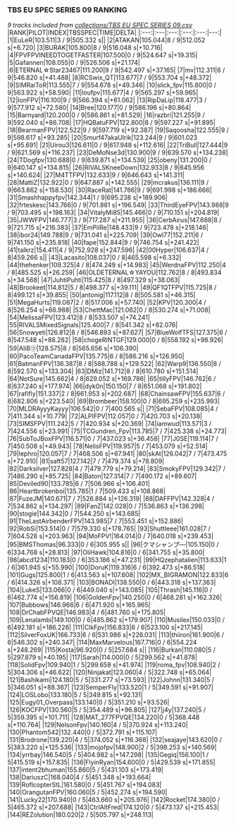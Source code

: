 ### TBS EU SPEC SERIES 09 RANKING
*9 tracks included from [collections/TBS EU SPEC SERIES 09.csv](/collections/TBS%20EU%20SPEC%20SERIES%2009.csv)*
|RANK|PILOT|INDEX|TBSSPEC|TIME|DELTA|
|:---:|:---|:---:|:---:|:---:|---:|
|1|EuLeR|103.511|3 / 9|505.332 s||
|2|ATAKAN|105.044|8 / 9|512.052 s|+6.720|
|3|BURAK|105.800|8 / 9|516.048 s|+10.716|
|4|FPVFPVINEEDTOGETFASTER|107.500|0 / 9|524.647 s|+19.315|
|5|Gafannen|108.055|0 / 9|526.506 s|+21.174|
|6|ETERNAL☆Star23467|111.200|9 / 9|542.497 s|+37.165|
|7|mv|112.311|6 / 9|546.820 s|+41.488|
|8|RCSwix_QT|113.677|7 / 9|553.704 s|+48.372|
|9|SIMRaiToR|113.555|7 / 9|554.678 s|+49.346|
|10|slick_fpv|115.800|0 / 9|563.922 s|+58.590|
|11|loufpv|115.677|4 / 9|565.297 s|+59.965|
|12|IonFPV|116.100|9 / 9|566.394 s|+61.062|
|13|RipDaLip|118.477|3 / 9|577.912 s|+72.580|
|14|Bree|120.177|0 / 9|586.196 s|+80.864|
|15|Barnyard|120.200|0 / 9|586.861 s|+81.529|
|16|razbri|121.255|9 / 9|592.040 s|+86.708|
|17|HQBatuFPV|122.800|8 / 9|597.227 s|+91.895|
|18|BearmanFPV|122.522|9 / 9|597.719 s|+92.387|
|19|Saqoosha|122.555|9 / 9|598.617 s|+93.285|
|20|Smurf47akaUlrik|123.244|9 / 9|601.023 s|+95.691|
|21|Uirou3|126.611|0 / 9|617.948 s|+112.616|
|22|TriBull|127.444|9 / 9|621.569 s|+116.237|
|23|DeMoNse3d|130.900|9 / 9|639.570 s|+134.238|
|24|TDogfpv|130.688|0 / 9|639.871 s|+134.539|
|25|obeny|131.200|0 / 9|640.147 s|+134.815|
|26|RIVALSKneeDown|132.933|8 / 9|645.956 s|+140.624|
|27|M4TTFPV|132.633|9 / 9|646.643 s|+141.311|
|28|MattiZ|132.922|0 / 9|647.887 s|+142.555|
|29|mcrakus|136.111|9 / 9|663.862 s|+158.530|
|30|RaceRat|141.766|9 / 9|691.998 s|+186.666|
|31|Smashhappyfpv|142.344|1 / 9|695.238 s|+189.906|
|32|frteskesc|143.766|0 / 9|701.881 s|+196.549|
|33|ThirdEyeFPV|143.988|9 / 9|703.495 s|+198.163|
|34|VitalyMi85|145.466|0 / 9|710.151 s|+204.819|
|35|JWWFPV|146.777|3 / 9|717.287 s|+211.955|
|36|CerbAirus|147.688|8 / 9|721.715 s|+216.383|
|37|EmPiiRe|148.433|9 / 9|723.478 s|+218.146|
|38|ibor24|149.788|9 / 9|731.041 s|+225.709|
|39|Owl77|152.211|6 / 9|741.150 s|+235.818|
|40|fape|152.844|9 / 9|746.754 s|+241.422|
|41|talkrz|154.411|4 / 9|752.928 s|+247.596|
|42|00Hyper|106.637|4 / 8|459.266 s||
|43|Lacasito|108.037|0 / 8|465.598 s|+6.332|
|44|thehenker|109.325|4 / 8|474.249 s|+14.983|
|45|WerdnaFPV|112.250|4 / 8|485.525 s|+26.259|
|46|OLDETERNAL☆YAYOU|112.762|8 / 8|493.834 s|+34.568|
|47|JuhtiPuhti|115.425|8 / 8|497.329 s|+38.063|
|48|Brookeet|114.812|5 / 8|498.377 s|+39.111|
|49|QF1QTFPV|115.725|8 / 8|499.121 s|+39.855|
|50|antonig|117.112|8 / 8|505.581 s|+46.315|
|51|MegaHurts|119.087|2 / 8|517.006 s|+57.740|
|52|KPV|120.300|4 / 8|526.254 s|+66.988|
|53|ChettMac|121.062|0 / 8|530.274 s|+71.008|
|54|MelissaFPV|123.412|8 / 8|533.507 s|+74.241|
|55|RIVALSMixedSignals|125.400|7 / 8|541.342 s|+82.076|
|56|Snowyeti|126.812|8 / 8|546.893 s|+87.627|
|57|BlueWolfTFS|127.375|6 / 8|547.548 s|+88.282|
|58|chogeRINTGF|129.000|0 / 8|558.192 s|+98.926|
|59|AliB㋡|128.575|8 / 8|565.656 s|+106.390|
|60|PacoTeamCanadaFPV|135.775|6 / 8|586.216 s|+126.950|
|61|BatmanFPV|136.387|8 / 8|588.788 s|+129.522|
|62|Warp9|136.550|8 / 8|592.570 s|+133.304|
|63|DMiz|141.712|8 / 8|610.780 s|+151.514|
|64|NotSure|145.662|4 / 8|629.052 s|+169.786|
|65|tillyFPV|146.762|6 / 8|637.240 s|+177.974|
|66|dyk0n|150.150|7 / 8|651.068 s|+191.802|
|67|rafifly|151.337|2 / 8|661.953 s|+202.687|
|68|ChainsawFPV|155.637|6 / 8|682.806 s|+223.540|
|69|Brombeer|158.100|0 / 8|695.259 s|+235.993|
|70|MLDRAyyyKayyy|106.542|0 / 7|400.565 s||
|71|SebaFPV|108.085|4 / 7|411.344 s|+10.779|
|72|ALPIFPV|112.057|0 / 7|420.703 s|+20.138|
|73|SIMSFPV|111.242|5 / 7|420.934 s|+20.369|
|74|iamwud|113.571|3 / 7|424.556 s|+23.991|
|75|TCGundren_Fpv|113.785|7 / 7|425.338 s|+24.773|
|76|SubToJBoxFPV|116.571|0 / 7|437.023 s|+36.458|
|77|J0SE|119.114|7 / 7|450.508 s|+49.943|
|78|NelisFPV|119.957|5 / 7|453.079 s|+52.514|
|79|lephro|120.057|7 / 7|468.506 s|+67.941|
|80|skAt|126.042|7 / 7|473.475 s|+72.910|
|81|saft57|127.142|7 / 7|479.374 s|+78.809|
|82|Darksilver|127.828|4 / 7|479.779 s|+79.214|
|83|SmokyFPV|129.342|7 / 7|486.290 s|+85.725|
|84|Baton|127.314|7 / 7|490.172 s|+89.607|
|85|Deviled90|133.785|6 / 7|506.966 s|+106.401|
|86|Heartbrokenboi|135.785|1 / 7|509.433 s|+108.868|
|87|FuzeJM|140.671|7 / 7|526.884 s|+126.319|
|88|DAFFPV|142.328|4 / 7|534.862 s|+134.297|
|89|FanZ|142.028|0 / 7|536.863 s|+136.298|
|90|stogie|144.342|0 / 7|544.250 s|+143.685|
|91|TheLastAirbenderFPV|143.985|7 / 7|553.451 s|+152.886|
|92|RobSi|153.514|0 / 7|579.330 s|+178.765|
|93|Shuttleee|161.028|7 / 7|604.528 s|+203.963|
|94|MoFPV!|164.014|0 / 7|640.018 s|+239.453|
|95|BMSThomas|96.333|0 / 6|305.955 s||
|96|クマシャンプ―|105.150|0 / 6|334.768 s|+28.813|
|97|OliHawk|104.816|0 / 6|341.755 s|+35.800|
|98|abcd1234|110.183|0 / 6|353.186 s|+47.231|
|99|HQzephatalien|113.633|1 / 6|361.945 s|+55.990|
|100|DoruK|119.316|6 / 6|392.473 s|+86.518|
|101|Gugs|125.800|1 / 6|413.563 s|+107.608|
|102|MX_BIGRAMON|122.833|6 / 6|414.326 s|+108.371|
|103|BONADI|138.550|0 / 6|443.318 s|+137.363|
|104|LukeS|133.066|0 / 6|449.040 s|+143.085|
|105|Thrash|145.116|0 / 6|462.774 s|+156.819|
|106|GoldenFpv|140.250|0 / 6|468.281 s|+162.326|
|107|Bubbows|146.966|6 / 6|471.920 s|+165.965|
|108|DrChabFPVQE|146.983|4 / 6|481.760 s|+175.805|
|109|Lenalambi|149.100|0 / 6|485.862 s|+179.907|
|110|Musilex|150.033|0 / 6|492.181 s|+186.226|
|111|ClkFpv|156.833|6 / 6|523.100 s|+217.145|
|112|SilverFoxUK|166.733|6 / 6|531.986 s|+226.031|
|113|thiiron|161.900|6 / 6|546.302 s|+240.347|
|114|MaxMarvelous|167.716|0 / 6|554.224 s|+248.269|
|115|Kosta|96.920|0 / 5|257.684 s||
|116|Burkan|110.080|5 / 5|297.879 s|+40.195|
|117|Sarah|114.000|0 / 5|299.562 s|+41.878|
|118|SolidFpv|109.940|1 / 5|299.658 s|+41.974|
|119|roma_fpv|108.940|2 / 5|304.306 s|+46.622|
|120|Ninjakat|123.060|4 / 5|322.748 s|+65.064|
|121|Bashikami|124.180|5 / 5|331.277 s|+73.593|
|122|Johnn|131.340|5 / 5|346.051 s|+88.367|
|123|SemperFly|133.520|1 / 5|349.591 s|+91.907|
|124|LOSLobo|133.180|5 / 5|349.815 s|+92.131|
|125|Eugy01_Overpass|133.140|0 / 5|351.210 s|+93.526|
|126|KOCFPV|130.560|5 / 5|354.489 s|+96.805|
|127|j4y|137.240|5 / 5|359.395 s|+101.711|
|128|MAT_277FPVQE|134.220|0 / 5|368.448 s|+110.764|
|129|NelsonFpv|140.160|4 / 5|370.924 s|+113.240|
|130|Phantom542|132.440|0 / 5|372.791 s|+115.107|
|131|Brodrone|139.220|4 / 5|374.052 s|+116.368|
|132|seajaye|143.620|0 / 5|383.220 s|+125.536|
|133|mojofpv|148.900|2 / 5|398.253 s|+140.569|
|134|yrrbay|146.540|5 / 5|404.982 s|+147.298|
|135|Gegiq|156.100|1 / 5|415.519 s|+157.835|
|136|FlyinRyan|154.600|0 / 5|429.539 s|+171.855|
|137|intent2bhuman|155.860|5 / 5|431.103 s|+173.419|
|138|DariuszC|168.040|4 / 5|451.348 s|+193.664|
|139|RoflcopterStL|161.580|0 / 5|451.767 s|+194.083|
|140|OrangutanFPV|160.060|5 / 5|452.274 s|+194.590|
|141|Lucky22|170.940|0 / 5|463.660 s|+205.976|
|142|Rocket|174.380|0 / 5|465.372 s|+207.688|
|143|CtrlAltFred|174.120|0 / 5|473.137 s|+215.453|
|144|REZolution|180.020|2 / 5|505.797 s|+248.113|
